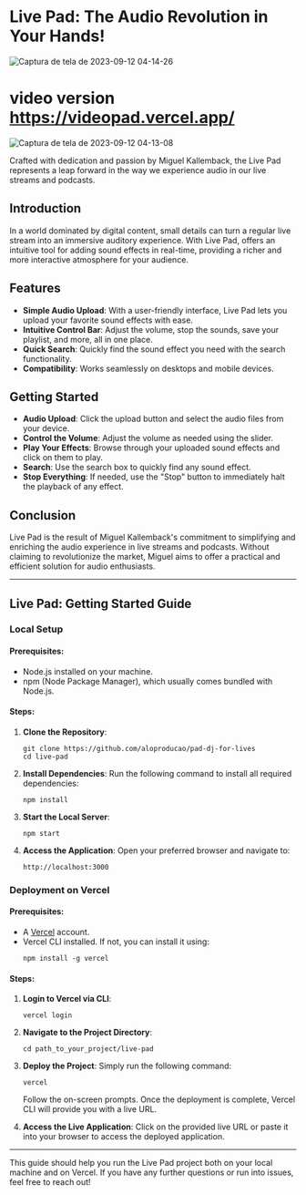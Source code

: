 # Live Pad: The Audio Revolution in Your Hands!
![Captura de tela de 2023-09-12 04-14-26](https://github.com/aloproducao/pad-dj-for-lives/assets/43450424/6897aa14-ca30-4e7a-a2be-666122053d92)

# video version https://videopad.vercel.app/
![Captura de tela de 2023-09-12 04-13-08](https://github.com/aloproducao/pad-dj-for-lives/assets/43450424/675d527f-f7f9-4d5d-ac7e-74b16ba49f10)


Crafted with dedication and passion by Miguel Kallemback, the Live Pad represents a leap forward in the way we experience audio in our live streams and podcasts.

## Introduction

In a world dominated by digital content, small details can turn a regular live stream into an immersive auditory experience. With Live Pad, offers an intuitive tool for adding sound effects in real-time, providing a richer and more interactive atmosphere for your audience.

## Features

- **Simple Audio Upload**: With a user-friendly interface, Live Pad lets you upload your favorite sound effects with ease.
- **Intuitive Control Bar**: Adjust the volume, stop the sounds, save your playlist, and more, all in one place.
- **Quick Search**: Quickly find the sound effect you need with the search functionality.
- **Compatibility**: Works seamlessly on desktops and mobile devices.

## Getting Started

- **Audio Upload**: Click the upload button and select the audio files from your device.
- **Control the Volume**: Adjust the volume as needed using the slider.
- **Play Your Effects**: Browse through your uploaded sound effects and click on them to play.
- **Search**: Use the search box to quickly find any sound effect.
- **Stop Everything**: If needed, use the "Stop" button to immediately halt the playback of any effect.

## Conclusion

Live Pad is the result of Miguel Kallemback's commitment to simplifying and enriching the audio experience in live streams and podcasts. Without claiming to revolutionize the market, Miguel aims to offer a practical and efficient solution for audio enthusiasts.


---

## Live Pad: Getting Started Guide

### Local Setup

#### Prerequisites:
- Node.js installed on your machine.
- npm (Node Package Manager), which usually comes bundled with Node.js.

#### Steps:
1. **Clone the Repository**:
   ```
   git clone https://github.com/aloproducao/pad-dj-for-lives 
   cd live-pad
   ```

2. **Install Dependencies**:
   Run the following command to install all required dependencies:
   ```
   npm install
   ```

3. **Start the Local Server**:
   ```
   npm start
   ```

4. **Access the Application**:
   Open your preferred browser and navigate to:
   ```
   http://localhost:3000
   ```

### Deployment on Vercel

#### Prerequisites:
- A [Vercel](https://vercel.com/) account.
- Vercel CLI installed. If not, you can install it using:
  ```
  npm install -g vercel
  ```

#### Steps:
1. **Login to Vercel via CLI**:
   ```
   vercel login
   ```

2. **Navigate to the Project Directory**:
   ```
   cd path_to_your_project/live-pad
   ```

3. **Deploy the Project**:
   Simply run the following command:
   ```
   vercel
   ```
   Follow the on-screen prompts. Once the deployment is complete, Vercel CLI will provide you with a live URL.

4. **Access the Live Application**:
   Click on the provided live URL or paste it into your browser to access the deployed application.

---

This guide should help you run the Live Pad project both on your local machine and on Vercel. If you have any further questions or run into issues, feel free to reach out!
